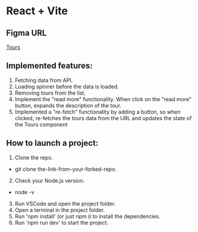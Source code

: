 # React + Vite

## Figma URL

[Tours](https://www.figma.com/file/eCx3znQTlMPVcQT56iF9d6/Tours?type=design&node-id=0-1&mode=design&t=DTG1hicMic3C5mz6-0)

## Implemented features:
1. Fetching data from API.
2. Loading spinner before the data is loaded.
3. Removing tours from the list.
4. Implement the "read more" functionality. When click on the "read more" button, expands the description of the tour.
5. Implemented a "re-fetch" functionality by adding a button, so when clicked, re-fetches the tours data from the URL and updates the state of the Tours component

## How to launch a project:
1. Clone the repo.
  - git clone the-link-from-your-forked-repo.
2. Check your Node.js version.
  - node -v
3. Run VSCode and open the project folder.
4. Open a terminal in the project folder.
5. Run 'npm install' (or just npm i) to install the dependencies.
6. Run 'npm run dev' to start the project.